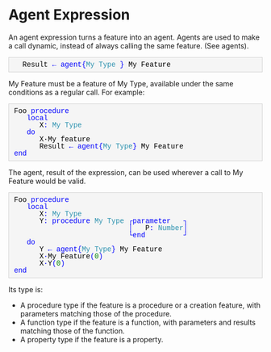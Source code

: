 # Agent Expression

An agent expression turns a feature into an agent. Agents are used to make a call dynamic, instead of always calling the same feature. (See agents).

<div style="margin-top: 10px; line-height:0; background-color:whitesmoke; border-style:solid; border-color: lightgray; border-width: thin; font-family: Courier">
<div style="margin-left: 10px">
<br/>
<p><font color="#000000">&nbsp;&nbsp;Result&nbsp;</font><font color="#0000FF">&#8592&nbsp;</font><font color="#0000FF">agent</font><font color="#0000FF">{</font><font color="#2B91AF">My&nbsp;Type&nbsp;</font><font color="#0000FF">}&nbsp;</font><font color="#000000">My&nbsp;Feature</font></p>
<br/>
</div>
</div>
    
My Feature must be a feature of My Type, available under the same conditions as a regular call. For example:

<div style="margin-top: 10px; line-height:0; background-color:whitesmoke; border-style:solid; border-color: lightgray; border-width: thin; font-family: Courier">
<div style="margin-left: 10px">
<br/>
<p><font color="#000000">Foo&nbsp;</font><font color="#0000FF">procedure</font></p>
<p><font color="#000000">&nbsp;&nbsp;&nbsp;</font><font color="#0000FF">local</font></p>
<p><font color="#000000">&nbsp;&nbsp;&nbsp;&nbsp;&nbsp;&nbsp;X</font><font color="#0000FF">:&nbsp;</font><font color="#2B91AF">My&nbsp;Type</font></p>
<p><font color="#000000">&nbsp;&nbsp;&nbsp;</font><font color="#0000FF">do</font></p>
<p><font color="#000000">&nbsp;&nbsp;&nbsp;&nbsp;&nbsp;&nbsp;X&#183;My&nbsp;feature</font></p>
<p><font color="#000000">&nbsp;&nbsp;&nbsp;&nbsp;&nbsp;&nbsp;Result&nbsp;</font><font color="#0000FF">&#8592&nbsp;</font><font color="#0000FF">agent</font><font color="#0000FF">{</font><font color="#2B91AF">My&nbsp;Type</font><font color="#0000FF">}&nbsp;</font><font color="#000000">My&nbsp;Feature</font></p>
<p><font color="#000000"></font><font color="#0000FF">end</font></p>
<br/>
</div>
</div>
    
The agent, result of the expression, can be used wherever a call to My Feature would be valid. 
<div style="margin-top: 10px; line-height:0; background-color:whitesmoke; border-style:solid; border-color: lightgray; border-width: thin; font-family: Courier">
<div style="margin-left: 10px">
<br/>
<p><font color="#000000">Foo&nbsp;</font><font color="#0000FF">procedure</font></p>
<p><font color="#000000">&nbsp;&nbsp;&nbsp;</font><font color="#0000FF">local</font></p>
<p><font color="#000000">&nbsp;&nbsp;&nbsp;&nbsp;&nbsp;&nbsp;X</font><font color="#0000FF">:&nbsp;</font><font color="#2B91AF">My&nbsp;Type</font></p>
<p><font color="#000000">&nbsp;&nbsp;&nbsp;&nbsp;&nbsp;&nbsp;Y</font><font color="#0000FF">:&nbsp;procedure&nbsp;</font><font color="#2B91AF">My&nbsp;Type&nbsp;</font><font color="#0000FF">&#9484;</font><font color="#0000FF">parameter&nbsp;&nbsp;&nbsp;</font><font color="#0000FF">&#9488;</font></p>
<p><font color="#000000">&nbsp;&nbsp;&nbsp;&nbsp;&nbsp;&nbsp;&nbsp;&nbsp;&nbsp;&nbsp;&nbsp;&nbsp;&nbsp;&nbsp;&nbsp;&nbsp;&nbsp;&nbsp;&nbsp;&nbsp;&nbsp;&nbsp;&nbsp;&nbsp;&nbsp;&nbsp;&nbsp;</font><font color="#0000FF">&#9474;&nbsp;&nbsp;&nbsp;</font><font color="#000000">P</font><font color="#0000FF">:&nbsp;</font><font color="#2B91AF">Number</font><font color="#0000FF">&#9474;</font></p>
<p><font color="#000000">&nbsp;&nbsp;&nbsp;&nbsp;&nbsp;&nbsp;&nbsp;&nbsp;&nbsp;&nbsp;&nbsp;&nbsp;&nbsp;&nbsp;&nbsp;&nbsp;&nbsp;&nbsp;&nbsp;&nbsp;&nbsp;&nbsp;&nbsp;&nbsp;&nbsp;&nbsp;&nbsp;</font><font color="#0000FF">&#9492;</font><font color="#0000FF">end&nbsp;&nbsp;&nbsp;&nbsp;&nbsp;&nbsp;&nbsp;&nbsp;&nbsp;</font><font color="#0000FF">&#9496;</font></p>
<p><font color="#000000">&nbsp;&nbsp;&nbsp;</font><font color="#0000FF">do</font></p>
<p><font color="#000000">&nbsp;&nbsp;&nbsp;&nbsp;&nbsp;&nbsp;Y&nbsp;</font><font color="#0000FF">&#8592;&nbsp;</font><font color="#0000FF">agent</font><font color="#0000FF">{</font><font color="#2B91AF">My&nbsp;Type</font><font color="#0000FF">}&nbsp;</font><font color="#000000">My&nbsp;Feature</font></p>
<p><font color="#000000">&nbsp;&nbsp;&nbsp;&nbsp;&nbsp;&nbsp;X</font><font color="#0000FF">&#183;</font><font color="#000000">My&nbsp;Feature</font><font color="#0000FF">(</font><font color="#008000">0</font><font color="#0000FF">)</font></p>
<p><font color="#000000">&nbsp;&nbsp;&nbsp;&nbsp;&nbsp;&nbsp;X</font><font color="#0000FF">&#183;</font><font color="#000000">Y</font><font color="#0000FF">(</font><font color="#008000">0</font><font color="#0000FF">)</font></p>
<p><font color="#000000"></font><font color="#0000FF">end</font></p>
<br/>
</div>
</div>
    
Its type is:

+ A procedure type if the feature is a procedure or a creation feature, with parameters matching those of the procedure.
+ A function type if the feature is a function, with parameters and results matching those of the function.
+ A property type if the feature is a property.

 
 